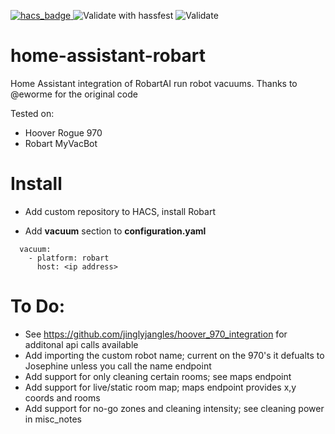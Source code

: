 [![hacs_badge](https://img.shields.io/badge/HACS-Custom-orange.svg) ](https://github.com/custom-components/hacs)![Validate with hassfest](https://github.com/jinglyjangles/home-assistant-robart/workflows/Validate%20with%20hassfest/badge.svg?branch=master) ![Validate](https://github.com/jinglyjangles/home-assistant-robart/workflows/Validate/badge.svg)


# home-assistant-robart
Home Assistant integration of RobartAI run robot vacuums. 
Thanks to @eworme for the original code

Tested on:
- Hoover Rogue 970
- Robart MyVacBot

# Install
- Add custom repository to HACS, install Robart

- Add **vacuum** section to **configuration.yaml**

```
  vacuum:                                                                                                                                      
    - platform: robart                                                                                                                         
      host: <ip address>
```
  
# To Do:
- See https://github.com/jinglyjangles/hoover_970_integration for additonal api calls available
- Add importing the custom robot name; current on the 970's it defualts to Josephine unless you call the name endpoint
- Add support for only cleaning certain rooms; see maps endpoint 
- Add support for live/static room map; maps endpoint provides x,y coords and rooms
- Add support for no-go zones and cleaning intensity; see cleaning power in misc_notes
